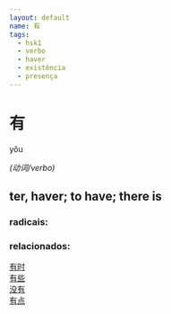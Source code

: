 ```yaml
--- 
layout: default
name: 有 
tags: 
  - hsk1
  - verbo
  - haver
  - existência
  - presença
--- 
```

# 有 
yǒu  
 
*(动词/verbo)*  
## ter, haver; to have; there is 
### radicais: 
### relacionados: 
[有时](/zhengshidu/hsk1/有时)  
[有些](/zhengshidu/hsk1/有些)  
[没有](/zhengshidu/hsk1/没有)  
[有点](/zhengshidu/hsk2/有点)  
